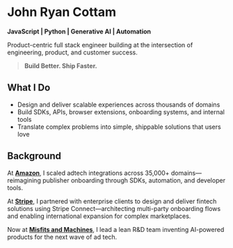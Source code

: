 # John Ryan Cottam

**JavaScript | Python | Generative AI | Automation**

Product-centric full stack engineer building at the intersection of engineering, product, and customer success.

> **Build Better. Ship Faster.**

## What I Do 
- Design and deliver scalable experiences across thousands of domains  
- Build SDKs, APIs, browser extensions, onboarding systems, and internal tools  
- Translate complex problems into simple, shippable solutions that users love

## Background
At [**Amazon**](https://www.amazon.com), I scaled adtech integrations across 35,000+ domains—reimagining publisher onboarding through SDKs, automation, and developer tools.  

At [**Stripe**](https://stripe.com), I partnered with enterprise clients to design and deliver fintech solutions using Stripe Connect—architecting multi-party onboarding flows and enabling international expansion for complex marketplaces.

Now at [**Misfits and Machines**](https://www.misfitsandmachines.com), I lead a lean R&D team inventing AI-powered products for the next wave of ad tech.


